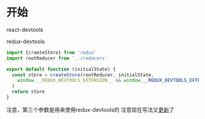 # 开始

react-devtools

redux-devtools

```jsx harmony
import {craeteStore} from 'redux'
import rootReducer from '../reducers'

export default function (initialState) {
  const store = createStore(rootReducer, initialState,
    window.__REDUX_DEVTOOLS_EXTENSION__ && window.__REDUX_DEVTOOLS_EXTENSION__()
  )
  return store
}
```
注意，第三个参数是用来使用redux-devtools的 注意现在写法又[更新](https://github.com/zalmoxisus/redux-devtools-extension)了